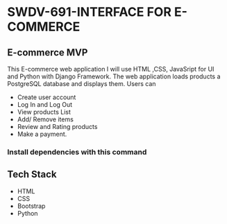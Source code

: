 # SWDV-691-INTERFACE FOR E-COMMERCE

## E-commerce MVP

This E-commerce web application I will use HTML ,CSS, JavaSript for UI and Python with Django Framework. The web application loads products a PostgreSQL database and displays them.
Users can

* Create user account
* Log In and Log Out
* View products List
* Add/ Remove items
* Review and Rating products
* Make a payment.
  
### Install dependencies with this command

## Tech Stack

* HTML
* CSS
* Bootstrap
* Python
